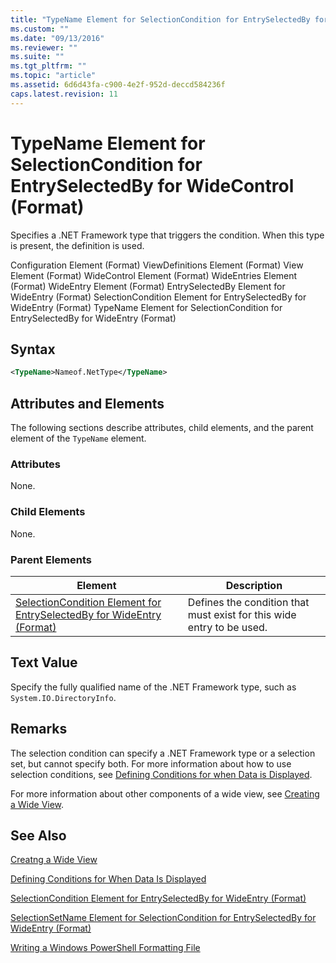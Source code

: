 ```yaml
---
title: "TypeName Element for SelectionCondition for EntrySelectedBy for WideControl (Format) | Microsoft Docs"
ms.custom: ""
ms.date: "09/13/2016"
ms.reviewer: ""
ms.suite: ""
ms.tgt_pltfrm: ""
ms.topic: "article"
ms.assetid: 6d6d43fa-c900-4e2f-952d-deccd584236f
caps.latest.revision: 11
---
```

# TypeName Element for SelectionCondition for EntrySelectedBy for WideControl (Format)

Specifies a .NET Framework type that triggers the condition. When this type is present, the definition is used.

Configuration Element (Format)
ViewDefinitions Element (Format)
View Element (Format)
WideControl Element (Format)
WideEntries Element (Format)
WideEntry Element (Format)
EntrySelectedBy Element for WideEntry (Format)
SelectionCondition Element for EntrySelectedBy for WideEntry (Format)
TypeName Element for SelectionCondition for EntrySelectedBy for WideEntry (Format)

## Syntax

```xml
<TypeName>Nameof.NetType</TypeName>
```

## Attributes and Elements

The following sections describe attributes, child elements, and the parent element of the `TypeName` element.

### Attributes

None.

### Child Elements

None.

### Parent Elements

|Element|Description|
|-------------|-----------------|
|[SelectionCondition Element for EntrySelectedBy for WideEntry (Format)](./selectioncondition-element-for-entryselectedby-for-widecontrol-format.md)|Defines the condition that must exist for this wide entry to be used.|

## Text Value

Specify the fully qualified name of the .NET Framework type, such as `System.IO.DirectoryInfo`.

## Remarks

The selection condition can specify a .NET Framework type or a selection set, but cannot specify both. For more information about how to use selection conditions, see [Defining Conditions for when Data is Displayed](./defining-conditions-for-displaying-data.md).

For more information about other components of a wide view, see [Creating a Wide View](./creating-a-wide-view.md).

## See Also

[Creatng a Wide View](./creating-a-wide-view.md)

[Defining Conditions for When Data Is Displayed](./defining-conditions-for-displaying-data.md)

[SelectionCondition Element for EntrySelectedBy for WideEntry (Format)](./selectioncondition-element-for-entryselectedby-for-widecontrol-format.md)

[SelectionSetName Element for SelectionCondition for EntrySelectedBy for WideEntry (Format)](./selectionsetname-element-for-selectioncondition-for-entryselectedby-for-wideentry-format.md)

[Writing a Windows PowerShell Formatting File](./writing-a-windows-powershell-formatting-file.md)
